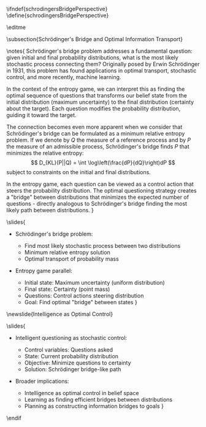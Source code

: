 \ifndef{schrodingersBridgePerspective}
\define{schrodingersBridgePerspective}

\editme

\subsection{Schrödinger's Bridge and Optimal Information Transport}

\notes{
Schrödinger's bridge problem addresses a fundamental question: given initial and final probability distributions, what is the most likely stochastic process connecting them? Originally posed by Erwin Schrödinger in 1931, this problem has found applications in optimal transport, stochastic control, and more recently, machine learning.

In the context of the entropy game, we can interpret this as finding the optimal sequence of questions that transforms our belief state from the initial distribution (maximum uncertainty) to the final distribution (certainty about the target). Each question modifies the probability distribution, guiding it toward the target.

The connection becomes even more apparent when we consider that Schrödinger's bridge can be formulated as a minimum relative entropy problem. If we denote by $Q$ the measure of a reference process and by $P$ the measure of an admissible process, Schrödinger's bridge finds $P$ that minimizes the relative entropy:
$$
D_{KL}(P||Q) = \int \log\left(\frac{dP}{dQ}\right)dP
$$
subject to constraints on the initial and final distributions.

In the entropy game, each question can be viewed as a control action that steers the probability distribution. The optimal questioning strategy creates a "bridge" between distributions that minimizes the expected number of questions - directly analogous to Schrödinger's bridge finding the most likely path between distributions.
}

\slides{
* Schrödinger's bridge problem:
  * Find most likely stochastic process between two distributions
  * Minimum relative entropy solution
  * Optimal transport of probability mass

* Entropy game parallel:
  * Initial state: Maximum uncertainty (uniform distribution)
  * Final state: Certainty (point mass)
  * Questions: Control actions steering distribution
  * Goal: Find optimal "bridge" between states
}

\newslide{Intelligence as Optimal Control}

\slides{
* Intelligent questioning as stochastic control:
  * Control variables: Questions asked
  * State: Current probability distribution
  * Objective: Minimize questions to certainty
  * Solution: Schrödinger bridge-like path

* Broader implications:
  * Intelligence as optimal control in belief space
  * Learning as finding efficient bridges between distributions
  * Planning as constructing information bridges to goals
}

\endif 
